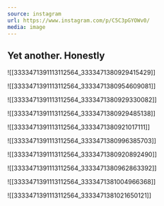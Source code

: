 ```yaml
---
source: instagram
url: https://www.instagram.com/p/C5C3pGYOWv0/
media: image
---
```


## Yet another. Honestly

![[3333471391113112564_3333471380929415429]]

![[3333471391113112564_3333471380954609081]]

![[3333471391113112564_3333471380929330082]]

![[3333471391113112564_3333471380929485138]]

![[3333471391113112564_3333471380921017111]]

![[3333471391113112564_3333471380996385703]]

![[3333471391113112564_3333471380920892490]]

![[3333471391113112564_3333471380962863392]]

![[3333471391113112564_3333471381004966368]]

![[3333471391113112564_3333471381021650121]]

